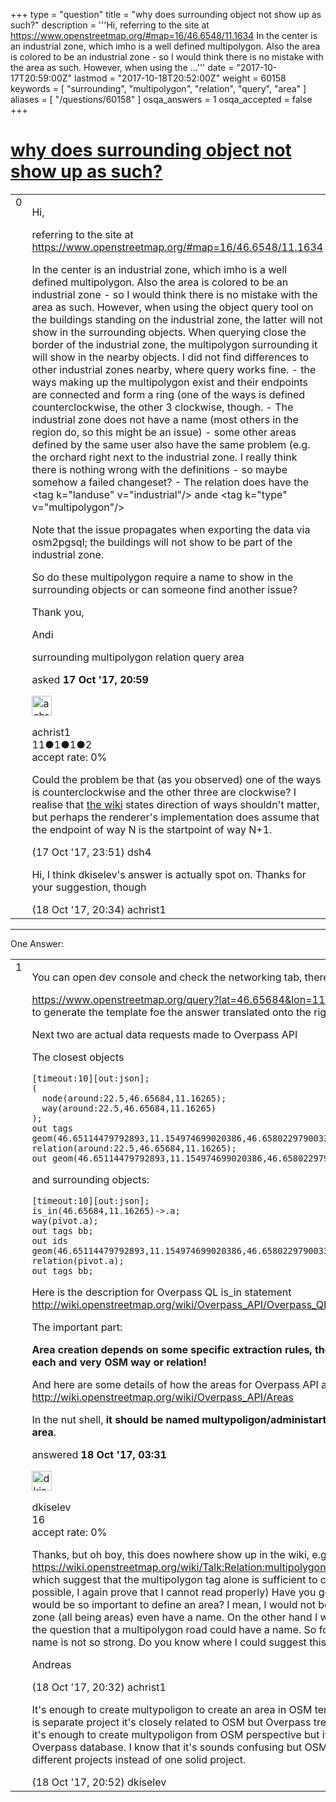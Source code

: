 +++
type = "question"
title = "why does surrounding object not show up as such?"
description = '''Hi, referring to the site at  https://www.openstreetmap.org/#map=16/46.6548/11.1634 In the center is an industrial zone, which imho is a well defined multipolygon. Also the area is colored to be an industrial zone - so I would think there is no mistake with the area as such. However, when using the ...'''
date = "2017-10-17T20:59:00Z"
lastmod = "2017-10-18T20:52:00Z"
weight = 60158
keywords = [ "surrounding", "multipolygon", "relation", "query", "area" ]
aliases = [ "/questions/60158" ]
osqa_answers = 1
osqa_accepted = false
+++

<div class="headNormal">

# [why does surrounding object not show up as such?](/questions/60158/why-does-surrounding-object-not-show-up-as-such)

</div>

<div id="main-body">

<div id="askform">

<table id="question-table" style="width:100%;">
<colgroup>
<col style="width: 50%" />
<col style="width: 50%" />
</colgroup>
<tbody>
<tr>
<td style="width: 30px; vertical-align: top"><div class="vote-buttons">
<span id="post-60158-upvote" class="ajax-command post-vote up" rel="nofollow" title="I like this post (click again to cancel)"> </span>
<div id="post-60158-score" class="post-score" title="current number of votes">
0
</div>
<span id="post-60158-downvote" class="ajax-command post-vote down" rel="nofollow" title="I dont like this post (click again to cancel)"> </span> <span id="favorite-mark" class="ajax-command favorite-mark" rel="nofollow" title="mark/unmark this question as favorite (click again to cancel)"> </span>
<div id="favorite-count" class="favorite-count">
&#10;</div>
</div></td>
<td><div id="item-right">
<div class="question-body">
<p>Hi,</p>
<p>referring to the site at <a href="https://www.openstreetmap.org/#map=16/46.6548/11.1634">https://www.openstreetmap.org/#map=16/46.6548/11.1634</a></p>
<p>In the center is an industrial zone, which imho is a well defined multipolygon. Also the area is colored to be an industrial zone - so I would think there is no mistake with the area as such. However, when using the object query tool on the buildings standing on the industrial zone, the latter will not show in the surrounding objects. When querying close the border of the industrial zone, the multipolygon surrounding it will show in the nearby objects. I did not find differences to other industrial zones nearby, where query works fine. - the ways making up the multipolygon exist and their endpoints are connected and form a ring (one of the ways is defined counterclockwise, the other 3 clockwise, though. - The industrial zone does not have a name (most others in the region do, so this might be an issue) - some other areas defined by the same user also have the same problem (e.g. the orchard right next to the industrial zone. I really think there is nothing wrong with the definitions - so maybe somehow a failed changeset? - The relation does have the &lt;tag k="landuse" v="industrial"/&gt; ande &lt;tag k="type" v="multipolygon"/&gt;</p>
<p>Note that the issue propagates when exporting the data via osm2pgsql; the buildings will not show to be part of the industrial zone.</p>
<p>So do these multipolygon require a name to show in the surrounding objects or can someone find another issue?</p>
<p>Thank you,</p>
<p>Andi</p>
</div>
<div id="question-tags" class="tags-container tags">
<span class="post-tag tag-link-surrounding" rel="tag" title="see questions tagged &#39;surrounding&#39;">surrounding</span> <span class="post-tag tag-link-multipolygon" rel="tag" title="see questions tagged &#39;multipolygon&#39;">multipolygon</span> <span class="post-tag tag-link-relation" rel="tag" title="see questions tagged &#39;relation&#39;">relation</span> <span class="post-tag tag-link-query" rel="tag" title="see questions tagged &#39;query&#39;">query</span> <span class="post-tag tag-link-area" rel="tag" title="see questions tagged &#39;area&#39;">area</span>
</div>
<div id="question-controls" class="post-controls">
&#10;</div>
<div class="post-update-info-container">
<div class="post-update-info post-update-info-user">
<p>asked <strong>17 Oct '17, 20:59</strong></p>
<img src="https://secure.gravatar.com/avatar/ad88a06505395064766e7ef833f6bdc2?s=32&amp;d=identicon&amp;r=g" class="gravatar" width="32" height="32" alt="achrist1&#39;s gravatar image" />
<p><span>achrist1</span><br />
<span class="score" title="11 reputation points">11</span><span title="1 badges"><span class="badge1">●</span><span class="badgecount">1</span></span><span title="1 badges"><span class="silver">●</span><span class="badgecount">1</span></span><span title="2 badges"><span class="bronze">●</span><span class="badgecount">2</span></span><br />
<span class="accept_rate" title="Rate of the user&#39;s accepted answers">accept rate:</span> <span title="achrist1 has no accepted answers">0%</span></p>
</div>
</div>
<div id="comments-container-60158" class="comments-container">
<span id="60163"></span>
<div id="comment-60163" class="comment">
<div id="post-60163-score" class="comment-score">
&#10;</div>
<div class="comment-text">
<p>Could the problem be that (as you observed) one of the ways is counterclockwise and the other three are clockwise? I realise that <a href="https://wiki.openstreetmap.org/wiki/Relation:multipolygon#Usage">the wiki</a> states direction of ways shouldn't matter, but perhaps the renderer's implementation does assume that the endpoint of way N is the startpoint of way N+1.</p>
</div>
<div id="comment-60163-info" class="comment-info">
<span class="comment-age">(17 Oct '17, 23:51)</span> <span class="comment-user userinfo">dsh4</span>
</div>
</div>
<span id="60174"></span>
<div id="comment-60174" class="comment">
<div id="post-60174-score" class="comment-score">
&#10;</div>
<div class="comment-text">
<p>Hi, I think dkiselev's answer is actually spot on. Thanks for your suggestion, though</p>
</div>
<div id="comment-60174-info" class="comment-info">
<span class="comment-age">(18 Oct '17, 20:34)</span> <span class="comment-user userinfo">achrist1</span>
</div>
</div>
</div>
<div id="comment-tools-60158" class="comment-tools">
&#10;</div>
<div class="clear">
&#10;</div>
<div id="comment-60158-form-container" class="comment-form-container">
&#10;</div>
<div class="clear">
&#10;</div>
</div></td>
</tr>
</tbody>
</table>

------------------------------------------------------------------------

<div class="tabBar">

<span id="sort-top"></span>

<div class="headQuestions">

One Answer:

</div>

</div>

<span id="60164"></span>

<div id="answer-container-60164" class="answer">

<table style="width:100%;">
<colgroup>
<col style="width: 50%" />
<col style="width: 50%" />
</colgroup>
<tbody>
<tr>
<td style="width: 30px; vertical-align: top"><div class="vote-buttons">
<span id="post-60164-upvote" class="ajax-command post-vote up" rel="nofollow" title="I like this post (click again to cancel)"> </span>
<div id="post-60164-score" class="post-score" title="current number of votes">
1
</div>
<span id="post-60164-downvote" class="ajax-command post-vote down" rel="nofollow" title="I dont like this post (click again to cancel)"> </span>
</div></td>
<td><div class="item-right">
<div class="answer-body">
<p>You can open dev console and check the networking tab, there are three querries:</p>
<p><a href="https://www.openstreetmap.org/query?lat=46.65684&amp;lon=11.16265&amp;xhr=1">https://www.openstreetmap.org/query?lat=46.65684&amp;lon=11.16265&amp;xhr=1</a> this one seems to generate the template foe the answer translated onto the right language.</p>
<p>Next two are actual data requests made to Overpass API</p>
<p>The closest objects</p>
<pre><code>[timeout:10][out:json];
(
  node(around:22.5,46.65684,11.16265);
  way(around:22.5,46.65684,11.16265)
);
out tags geom(46.65114479792893,11.154974699020386,46.65802297900334,11.171818971633911);
relation(around:22.5,46.65684,11.16265);
out geom(46.65114479792893,11.154974699020386,46.65802297900334,11.171818971633911);</code></pre>
<p>and surrounding objects:</p>
<pre><code>[timeout:10][out:json];
is_in(46.65684,11.16265)-&gt;.a;
way(pivot.a);
out tags bb;
out ids geom(46.65114479792893,11.154974699020386,46.65802297900334,11.171818971633911);
relation(pivot.a);
out tags bb;</code></pre>
<p>Here is the description for Overpass QL is_in statement <a href="http://wiki.openstreetmap.org/wiki/Overpass_API/Overpass_QL#Query_for_areas_.28is_in.29">http://wiki.openstreetmap.org/wiki/Overpass_API/Overpass_QL#Query_for_areas_.28is_in.29</a></p>
<p>The important part:</p>
<p><strong>Area creation depends on some specific extraction rules, there's no area counterpart for each and very OSM way or relation!</strong></p>
<p>And here are some details of how the areas for Overpass API are produced <a href="http://wiki.openstreetmap.org/wiki/Overpass_API/Areas">http://wiki.openstreetmap.org/wiki/Overpass_API/Areas</a></p>
<p>In the nut shell, <strong>it should be named multypoligon/administartive boundary or postal_code area</strong>.</p>
</div>
<div class="answer-controls post-controls">
&#10;</div>
<div class="post-update-info-container">
<div class="post-update-info post-update-info-user">
<p>answered <strong>18 Oct '17, 03:31</strong></p>
<img src="https://secure.gravatar.com/avatar/ba776c365d041c46b17224fcb4bc196d?s=32&amp;d=identicon&amp;r=g" class="gravatar" width="32" height="32" alt="dkiselev&#39;s gravatar image" />
<p><span>dkiselev</span><br />
<span class="score" title="16 reputation points">16</span><br />
<span class="accept_rate" title="Rate of the user&#39;s accepted answers">accept rate:</span> <span title="dkiselev has no accepted answers">0%</span></p>
</div>
</div>
<div id="comments-container-60164" class="comments-container">
<span id="60173"></span>
<div id="comment-60173" class="comment">
<div id="post-60173-score" class="comment-score">
&#10;</div>
<div class="comment-text">
<p>Thanks, but oh boy, this does nowhere show up in the wiki, e.g. <a href="https://wiki.openstreetmap.org/wiki/Talk:Relation:multipolygon">https://wiki.openstreetmap.org/wiki/Talk:Relation:multipolygon</a> has even wrong examples, which suggest that the multipolygon tag alone is sufficient to create an area...(or, as always possible, I again prove that I cannot read properly) Have you got any idea why the name would be so important to define an area? I mean, I would not be so sure that all industrial zone (all being areas) even have a name. On the other hand I would not think that it is out of the question that a multipolygon road could have a name. So for distinction purposes the name is not so strong. Do you know where I could suggest this to be thought over? Thanks,</p>
<p>Andreas</p>
</div>
<div id="comment-60173-info" class="comment-info">
<span class="comment-age">(18 Oct '17, 20:32)</span> <span class="comment-user userinfo">achrist1</span>
</div>
</div>
<span id="60176"></span>
<div id="comment-60176" class="comment">
<div id="post-60176-score" class="comment-score">
&#10;</div>
<div class="comment-text">
<p>It's enough to create multypoligon to create an area in OSM terms, but Overpass is actually is separate project it's closely related to OSM but Overpass treats areas little bit different. So it's enough to create multypoligon from OSM perspective but it wouldn't be imported to Overpass database. I know that it's sounds confusing but OSM is more like a collaboration of different projects instead of one solid project.</p>
</div>
<div id="comment-60176-info" class="comment-info">
<span class="comment-age">(18 Oct '17, 20:52)</span> <span class="comment-user userinfo">dkiselev</span>
</div>
</div>
</div>
<div id="comment-tools-60164" class="comment-tools">
&#10;</div>
<div class="clear">
&#10;</div>
<div id="comment-60164-form-container" class="comment-form-container">
&#10;</div>
<div class="clear">
&#10;</div>
</div></td>
</tr>
</tbody>
</table>

</div>

<div class="paginator-container-left">

</div>

</div>

</div>

